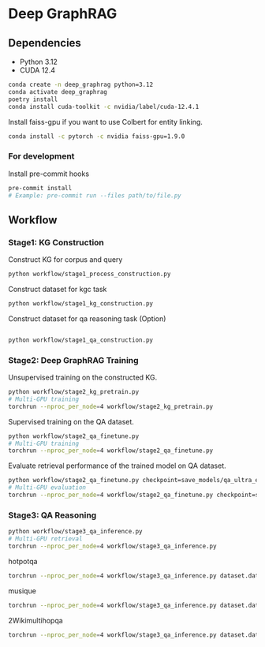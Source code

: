 # Deep GraphRAG

## Dependencies

- Python 3.12
- CUDA 12.4

```bash
conda create -n deep_graphrag python=3.12
conda activate deep_graphrag
poetry install
conda install cuda-toolkit -c nvidia/label/cuda-12.4.1
```

Install faiss-gpu if you want to use Colbert for entity linking.
```bash
conda install -c pytorch -c nvidia faiss-gpu=1.9.0
```

### For development
Install pre-commit hooks
```bash
pre-commit install
# Example: pre-commit run --files path/to/file.py
```

## Workflow

### Stage1: KG Construction
Construct KG for corpus and query
```bash
python workflow/stage1_process_construction.py
```

Construct dataset for kgc task
```bash
python workflow/stage1_kg_construction.py
```

Construct dataset for qa reasoning task (Option)
```bash

python workflow/stage1_qa_construction.py
```


### Stage2: Deep GraphRAG Training

Unsupervised training on the constructed KG.

```bash
python workflow/stage2_kg_pretrain.py
# Multi-GPU training
torchrun --nproc_per_node=4 workflow/stage2_kg_pretrain.py
```

Supervised training on the QA dataset.

```bash
python workflow/stage2_qa_finetune.py
# Multi-GPU training
torchrun --nproc_per_node=4 workflow/stage2_qa_finetune.py
```

Evaluate retrieval performance of the trained model on QA dataset.

```bash
python workflow/stage2_qa_finetune.py checkpoint=save_models/qa_ultra_epoch_20/model.pth train.num_epoch=0
# Multi-GPU evaluation
torchrun --nproc_per_node=4 workflow/stage2_qa_finetune.py checkpoint=save_models/qa_ultra_epoch_20/model.pth train.num_epoch=0
```

### Stage3: QA Reasoning
```bash
python workflow/stage3_qa_inference.py
# Multi-GPU retrieval
torchrun --nproc_per_node=4 workflow/stage3_qa_inference.py
```

hotpotqa
```bash
torchrun --nproc_per_node=4 workflow/stage3_qa_inference.py dataset.data_name=hotpotqa_test qa_prompt=hotpotqa qa_evaluator=hotpotqa
```

musique
```bash
torchrun --nproc_per_node=4 workflow/stage3_qa_inference.py dataset.data_name=musique_test qa_prompt=musique qa_evaluator=musique
```

2Wikimultihopqa
```bash
torchrun --nproc_per_node=4 workflow/stage3_qa_inference.py dataset.data_name=2wikimultihopqa_test qa_prompt=2wikimultihopqa qa_evaluator=2wikimultihopqa
```

